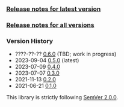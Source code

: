 ### [Release notes for latest version](latest.md)

### [Release notes for all versions](full.md)

### Version History

* ????-??-?? [0.6.0](0.6.0.md) (TBD; work in progress)
* 2023-09-04 [0.5.0](0.5.0.md) (latest)
* 2023-07-09 [0.4.0](0.4.0.md)
* 2023-07-07 [0.3.0](0.3.0.md)
* 2021-11-13 [0.2.0](0.2.0.md)
* 2021-06-21 [0.1.0](0.1.0.md)


This library is strictly following [SemVer 2.0.0](https://semver.org/spec/v2.0.0.html).